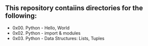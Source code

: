 ## This repository contaiins directories for the following:

* 0x00. Python - Hello, World
* 0x02. Python - import & modules
* 0x03. Python - Data Structures: Lists, Tuples


